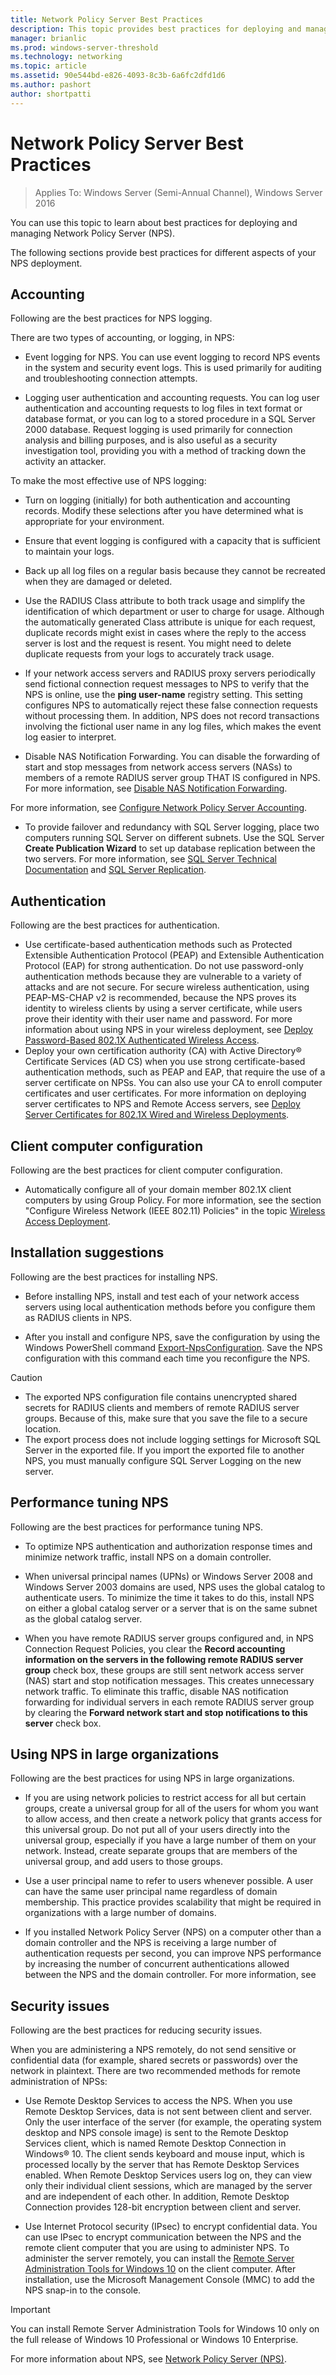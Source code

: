 ```yaml
---
title: Network Policy Server Best Practices
description: This topic provides best practices for deploying and managing Network Policy Server in Windows Server 2016.
manager: brianlic
ms.prod: windows-server-threshold
ms.technology: networking
ms.topic: article
ms.assetid: 90e544bd-e826-4093-8c3b-6a6fc2dfd1d6
ms.author: pashort 
author: shortpatti
---
```


# Network Policy Server Best Practices

>Applies To: Windows Server (Semi-Annual Channel), Windows Server 2016

You can use this topic to learn about best practices for deploying and managing Network Policy Server \(NPS\).

The following sections provide best practices for different aspects of your NPS deployment.

## Accounting

Following are the best practices for NPS logging.

There are two types of accounting, or logging, in NPS:

- Event logging for NPS. You can use event logging to record NPS events in the system and security event logs. This is used primarily for auditing and troubleshooting connection attempts.

- Logging user authentication and accounting requests. You can log user authentication and accounting requests to log files in text format or database format, or you can log to a stored procedure in a SQL Server 2000 database. Request logging is used primarily for connection analysis and billing purposes, and is also useful as a security investigation tool, providing you with a method of tracking down the activity an attacker.

To make the most effective use of NPS logging:

- Turn on logging \(initially\) for both authentication and accounting records. Modify these selections after you have determined what is appropriate for your environment.

- Ensure that event logging is configured with a capacity that is sufficient to maintain your logs.

- Back up all log files on a regular basis because they cannot be recreated when they are damaged or deleted.

- Use the RADIUS Class attribute to both track usage and simplify the identification of which department or user to charge for usage. Although the automatically generated Class attribute is unique for each request, duplicate records might exist in cases where the reply to the access server is lost and the request is resent. You might need to delete duplicate requests from your logs to accurately track usage.

- If your network access servers and RADIUS proxy servers periodically send fictional connection request messages to NPS to verify that the NPS is online, use the **ping user-name** registry setting. This setting configures NPS to automatically reject these false connection requests without processing them. In addition, NPS does not record transactions involving the fictional user name in any log files, which makes the event log easier to interpret.

- Disable NAS Notification Forwarding. You can disable the forwarding of start and stop messages from network access servers (NASs) to members of a remote RADIUS server group THAT IS configured in NPS. For more information, see [Disable NAS Notification Forwarding](nps-disable-nas-notifications.md).

For more information, see [Configure Network Policy Server Accounting](nps-accounting-configure.md).

- To provide failover and redundancy with SQL Server logging, place two computers running SQL Server on different subnets. Use the SQL Server **Create Publication Wizard** to set up database replication between the two servers. For more information, see [SQL Server Technical Documentation](https://msdn.microsoft.com/library/ms130214.aspx) and [SQL Server Replication](https://msdn.microsoft.com/library/ms151198.aspx).

## Authentication

Following are the best practices for authentication.

- Use certificate-based authentication methods such as Protected Extensible Authentication Protocol \(PEAP\) and Extensible Authentication Protocol \(EAP\) for strong authentication. Do not use password-only authentication methods because they are vulnerable to a variety of attacks and are not secure. For secure wireless authentication, using PEAP\-MS\-CHAP v2 is recommended, because the NPS proves its identity to wireless clients by using a server certificate, while users prove their identity with their user name and password.  For more information about using NPS in your wireless deployment, see [Deploy Password-Based 802.1X Authenticated Wireless Access](https://technet.microsoft.com/windows-server-docs/networking/core-network-guide/cncg/wireless/a-deploy-8021x-wireless-access).
- Deploy your own certification authority \(CA\) with Active Directory&reg; Certificate Services \(AD CS\) when you use strong certificate-based authentication methods, such as PEAP and EAP, that require the use of a server certificate on NPSs. You can also use your CA to enroll computer certificates and user certificates. For more information on deploying server certificates to NPS and Remote Access servers, see [Deploy Server Certificates for 802.1X Wired and Wireless Deployments](https://technet.microsoft.com/windows-server-docs/networking/core-network-guide/cncg/server-certs/deploy-server-certificates-for-802.1x-wired-and-wireless-deployments).

## Client computer configuration

Following are the best practices for client computer configuration.

- Automatically configure all of your domain member 802.1X client computers by using Group Policy. For more information, see the section "Configure Wireless Network (IEEE 802.11) Policies" in the topic [Wireless Access Deployment](https://technet.microsoft.com/windows-server-docs/networking/core-network-guide/cncg/wireless/e-wireless-access-deployment#bkmk_policies).

## Installation suggestions

Following are the best practices for installing NPS.

- Before installing NPS, install and test each of your network access servers using local authentication methods before you configure them as RADIUS clients in NPS.

- After you install and configure NPS, save the configuration by using the Windows PowerShell command [Export-NpsConfiguration](https://technet.microsoft.com/en-us/library/jj872749.aspx). Save the NPS configuration with this command each time you reconfigure the NPS.

>[!CAUTION]
>- The exported NPS configuration file contains unencrypted shared secrets for RADIUS clients and members of remote RADIUS server groups. Because of this, make sure that you save the file to a secure location.
>- The export process does not include logging settings for Microsoft SQL Server in the exported file. If you import the exported file to another NPS, you must manually configure SQL Server Logging on the new server.

## Performance tuning NPS

Following are the best practices for performance tuning NPS.

- To optimize NPS authentication and authorization response times and minimize network traffic, install NPS on a domain controller.

- When universal principal names \(UPNs\) or Windows Server 2008 and Windows Server 2003 domains are used, NPS uses the global catalog to authenticate users. To minimize the time it takes to do this, install NPS on either a global catalog server or a server that is on the same subnet as the global catalog server.

- When you have remote RADIUS server groups configured and, in NPS Connection Request Policies, you clear the **Record accounting information on the servers in the following remote RADIUS server group** check box, these groups are still sent network access server \(NAS\) start and stop notification messages. This creates unnecessary network traffic. To eliminate this traffic, disable NAS notification forwarding for individual servers in each remote RADIUS server group by clearing the **Forward network start and stop notifications to this server** check box.

## Using NPS in large organizations

Following are the best practices for using NPS in large organizations.

- If you are using network policies to restrict access for all but certain groups, create a universal group for all of the users for whom you want to allow access, and then create a network policy that grants access for this universal group. Do not put all of your users directly into the universal group, especially if you have a large number of them on your network. Instead, create separate groups that are members of the universal group, and add users to those groups.

- Use a user principal name to refer to users whenever possible. A user can have the same user principal name regardless of domain membership. This practice provides scalability that might be required in organizations with a large number of domains.

- If you installed Network Policy Server \(NPS\) on a computer other than a domain controller and the NPS is receiving a large number of authentication requests per second, you can improve NPS performance by increasing the number of concurrent authentications allowed between the NPS and the domain controller. For more information, see 

## Security issues

Following are the best practices for reducing security issues.

When you are administering a NPS remotely, do not send sensitive or confidential data (for example, shared secrets or passwords) over the network in plaintext. There are two recommended methods for remote administration of NPSs:

- Use Remote Desktop Services to access the NPS. When you use Remote Desktop Services, data is not sent between client and server. Only the user interface of the server (for example, the operating system desktop and NPS console image) is sent to the Remote Desktop Services client, which is named Remote Desktop Connection in Windows&reg; 10. The client sends keyboard and mouse input, which is processed locally by the server that has Remote Desktop Services enabled. When Remote Desktop Services users log on, they can view only their individual client sessions, which are managed by the server and are independent of each other. In addition, Remote Desktop Connection provides 128-bit encryption between client and server.

- Use Internet Protocol security (IPsec) to encrypt confidential data. You can use IPsec to encrypt communication between the NPS and the remote client computer that you are using to administer NPS. To administer the server remotely, you can install the [Remote Server Administration Tools for Windows 10](https://www.microsoft.com/download/details.aspx?id=45520) on the client computer. After installation, use the Microsoft Management Console (MMC) to add the NPS snap-in to the console.

>[!IMPORTANT]
>You can install Remote Server Administration Tools for Windows 10 only on the full release of Windows 10 Professional or Windows 10 Enterprise.

For more information about NPS, see [Network Policy Server (NPS)](nps-top.md).

